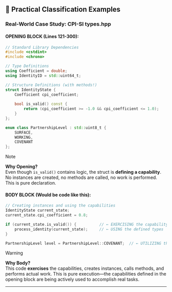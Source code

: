 ## 🧭 Practical Classification Examples

### Real-World Case Study: CPI-SI types.hpp

#### OPENING BLOCK (Lines 121-300):
```cpp
// Standard Library Dependencies
#include <cstdint>
#include <chrono>

// Type Definitions
using Coefficient = double;
using IdentityID = std::uint64_t;

// Structure Definitions (with methods!)
struct IdentityState {
    Coefficient cpi_coefficient;
    
    bool is_valid() const {
        return (cpi_coefficient >= -1.0 && cpi_coefficient <= 1.0);
    }
};

enum class PartnershipLevel : std::uint8_t {
    SURFACE,
    WORKING,
    COVENANT
};
```

> [!NOTE]
> **Why Opening?**  
> Even though `is_valid()` contains logic, the struct is **defining a capability**. No instances are created, no methods are called, no work is performed. This is pure declaration.

#### BODY BLOCK (Would be code like this):
```cpp
// Creating instances and using the capabilities
IdentityState current_state;
current_state.cpi_coefficient = 0.8;

if (current_state.is_valid()) {          // ← EXERCISING the capability
    process_identity(current_state);     // ← USING the defined types
}

PartnershipLevel level = PartnershipLevel::COVENANT;  // ← UTILIZING the enum
```

> [!WARNING]
> **Why Body?**  
> This code **exercises** the capabilities, creates instances, calls methods, and performs actual work. This is pure execution—the capabilities defined in the opening block are being actively used to accomplish real tasks.

---

